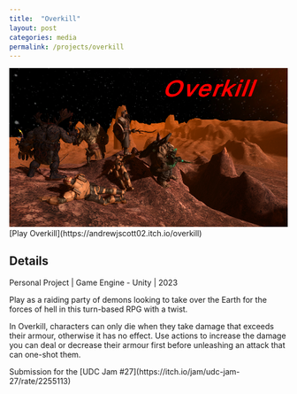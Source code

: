 ```yaml
---
title:  "Overkill"
layout: post
categories: media
permalink: /projects/overkill
---
```


<img src="https://raw.githubusercontent.com/andrewscott02/andrewscott02.github.io/master/_posts/Images/OverkillSplashImage.png">
[Play Overkill](https://andrewjscott02.itch.io/overkill)

## Details

Personal Project | Game Engine - Unity | 2023

<p>
  Play as a raiding party of demons looking to take over the Earth for the forces of hell in this turn-based RPG with a twist.
</p>

<p>
  In Overkill, characters can only die when they take damage that exceeds their armour, otherwise it has no effect. Use actions to increase the damage you can deal or decrease their armour first before unleashing an attack that can one-shot them.
</p>

<p>
  Submission for the [UDC Jam #27](https://itch.io/jam/udc-jam-27/rate/2255113)
</p>
